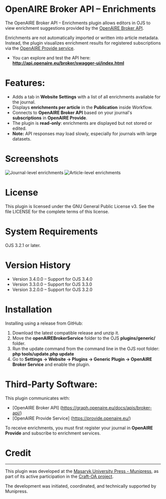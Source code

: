 # OpenAIRE Broker API – Enrichments

The OpenAIRE Broker API – Enrichments plugin allows editors in OJS to view enrichment suggestions provided by the [OpenAIRE Broker API](https://graph.openaire.eu/docs/apis/broker-api/).

Enrichments are not automatically imported or written into article metadata. Instead, the plugin visualizes enrichment results for registered subscriptions via the [OpenAIRE Provide service](https://provide.openaire.eu/home).

- You can explore and test the API here: **http://api.openaire.eu/broker/swagger-ui/index.html**

# Features:
- Adds a tab in **Website Settings** with a list of all enrichments available for the journal.
- Displays **enrichments per article** in the **Publication** inside Workflow.
- Connects to **OpenAIRE Broker API** based on your journal's **subscriptions** in **OpenAIRE Provide**.
- The plugin is **read-only**: enrichments are displayed but not stored or edited.
- **Note:** API responses may load slowly, especially for journals with large datasets.

# Screenshots
![Journal-level enrichments](https://munispace.muni.cz/public/craft-oa/enrichments-tab.png)
![Article-level enrichments](https://munispace.muni.cz/public/craft-oa/article-enrichments.png)

# License
This plugin is licensed under the GNU General Public License v3. See the file LICENSE for the complete terms of this license.

# System Requirements
OJS 3.2.1 or later.

# Version History
- Version 3.4.0.0 – Support for OJS 3.4.0
- Version 3.3.0.0 – Support for OJS 3.3.0
- Version 3.2.0.0 – Support for OJS 3.2.0

# Installation
Installing using a release from GitHub:
1.	Download the latest compatible release and unzip it.
2.	Move the **openAIREBrokerService** folder to the OJS **plugins/generic/** folder.
3.  Run the update command from the command line in the OJS root folder: 
**php tools/update.php update**
4.	Go to **Settings → Website → Plugins → Generic Plugin → OpenAIRE Broker Service** and enable the plugin.

# Third-Party Software:
This plugin communicates with:

- [OpenAIRE Broker API] (https://graph.openaire.eu/docs/apis/broker-api/)
- [OpenAIRE Provide Service] (https://provide.openaire.eu/)

To receive enrichments, you must first register your journal in **OpenAIRE Provide** and subscribe to enrichment services.

# Credit
---------------
This plugin was developed at the [Masaryk University Press - Munipress](https://www.press.muni.cz), as part of its active participation in the [Craft-OA project](https://www.craft-oa.eu/).

The development was initiated, coordinated, and technically supported by Munipress.

